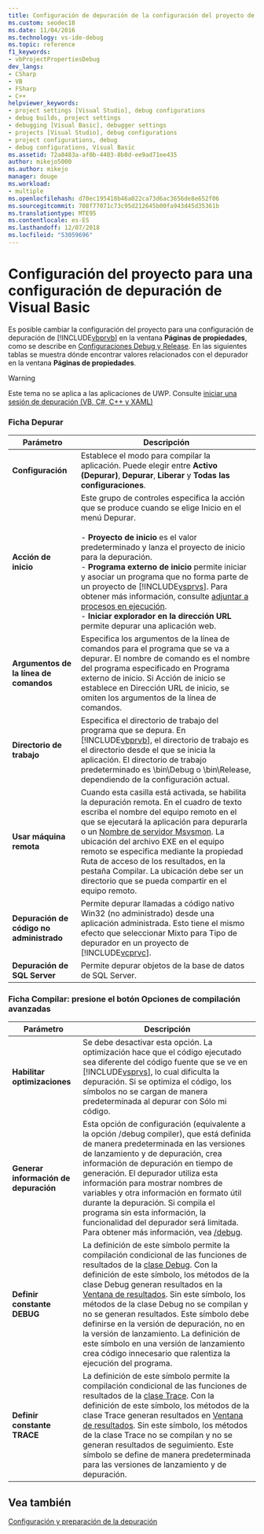 ```yaml
---
title: Configuración de depuración de la configuración del proyecto de VB | Microsoft Docs
ms.custom: seodec18
ms.date: 11/04/2016
ms.technology: vs-ide-debug
ms.topic: reference
f1_keywords:
- vbProjectPropertiesDebug
dev_langs:
- CSharp
- VB
- FSharp
- C++
helpviewer_keywords:
- project settings [Visual Studio], debug configurations
- debug builds, project settings
- debugging [Visual Basic], debugger settings
- projects [Visual Studio], debug configurations
- project configurations, debug
- debug configurations, Visual Basic
ms.assetid: 72a8483a-af0b-4403-8b0d-ee9ad71ee435
author: mikejo5000
ms.author: mikejo
manager: douge
ms.workload:
- multiple
ms.openlocfilehash: d70ec195418b46a022ca73d6ac3656de8e652f06
ms.sourcegitcommit: 708f77071c73c95d212645b00fa943d45d35361b
ms.translationtype: MTE95
ms.contentlocale: es-ES
ms.lasthandoff: 12/07/2018
ms.locfileid: "53059696"
---
```

# <a name="project-settings-for-a-visual-basic-debug-configuration"></a>Configuración del proyecto para una configuración de depuración de Visual Basic
Es posible cambiar la configuración del proyecto para una configuración de depuración de [!INCLUDE[vbprvb](../code-quality/includes/vbprvb_md.md)] en la ventana **Páginas de propiedades**, como se describe en [Configuraciones Debug y Release](../debugger/how-to-set-debug-and-release-configurations.md). En las siguientes tablas se muestra dónde encontrar valores relacionados con el depurador en la ventana **Páginas de propiedades**.  
  
> [!WARNING]
>  Este tema no se aplica a las aplicaciones de UWP. Consulte [iniciar una sesión de depuración (VB, C#, C++ y XAML)](../debugger/start-a-debugging-session-for-a-store-app-in-visual-studio-vb-csharp-cpp-and-xaml.md)  
  
### <a name="debug-tab"></a>Ficha Depurar  
  
| Parámetro | Descripción |
|------------------------------| - |
| **Configuración** | Establece el modo para compilar la aplicación. Puede elegir entre **Activo (Depurar)**, **Depurar**, **Liberar** y **Todas las configuraciones**. |
| **Acción de inicio** | Este grupo de controles especifica la acción que se produce cuando se elige Inicio en el menú Depurar.<br /><br /> -   **Proyecto de inicio** es el valor predeterminado y lanza el proyecto de inicio para la depuración. <br />-   **Programa externo de inicio** permite iniciar y asociar un programa que no forma parte de un proyecto de [!INCLUDE[vsprvs](../code-quality/includes/vsprvs_md.md)]. Para obtener más información, consulte [adjuntar a procesos en ejecución](../debugger/attach-to-running-processes-with-the-visual-studio-debugger.md).<br />-   **Iniciar explorador en la dirección URL** permite depurar una aplicación web. |
| **Argumentos de la línea de comandos** | Especifica los argumentos de la línea de comandos para el programa que se va a depurar. El nombre de comando es el nombre del programa especificado en Programa externo de inicio. Si Acción de inicio se establece en Dirección URL de inicio, se omiten los argumentos de la línea de comandos. |
| **Directorio de trabajo** | Especifica el directorio de trabajo del programa que se depura. En [!INCLUDE[vbprvb](../code-quality/includes/vbprvb_md.md)], el directorio de trabajo es el directorio desde el que se inicia la aplicación. El directorio de trabajo predeterminado es \bin\Debug o \bin\Release, dependiendo de la configuración actual. |
| **Usar máquina remota** | Cuando esta casilla está activada, se habilita la depuración remota. En el cuadro de texto escriba el nombre del equipo remoto en el que se ejecutará la aplicación para depurarla o un [Nombre de servidor Msvsmon](../debugger/remote-debugging.md). La ubicación del archivo EXE en el equipo remoto se especifica mediante la propiedad Ruta de acceso de los resultados, en la pestaña Compilar. La ubicación debe ser un directorio que se pueda compartir en el equipo remoto. |
| **Depuración de código no administrado** | Permite depurar llamadas a código nativo Win32 (no administrado) desde una aplicación administrada. Esto tiene el mismo efecto que seleccionar Mixto para Tipo de depurador en un proyecto de [!INCLUDE[vcprvc](../code-quality/includes/vcprvc_md.md)]. |
| **Depuración de SQL Server** | Permite depurar objetos de la base de datos de SQL Server. |
  
### <a name="compile-tab-press-advanced-compile-options-button"></a>Ficha Compilar: presione el botón Opciones de compilación avanzadas  
  
| Parámetro | Descripción |
|---------------------------| - |
| **Habilitar optimizaciones** | Se debe desactivar esta opción. La optimización hace que el código ejecutado sea diferente del código fuente que se ve en [!INCLUDE[vsprvs](../code-quality/includes/vsprvs_md.md)], lo cual dificulta la depuración. Si se optimiza el código, los símbolos no se cargan de manera predeterminada al depurar con Sólo mi código. |
| **Generar información de depuración** | Esta opción de configuración (equivalente a la opción /debug compiler), que está definida de manera predeterminada en las versiones de lanzamiento y de depuración, crea información de depuración en tiempo de generación. El depurador utiliza esta información para mostrar nombres de variables y otra información en formato útil durante la depuración. Si compila el programa sin esta información, la funcionalidad del depurador será limitada. Para obtener más información, vea [/debug](/dotnet/visual-basic/reference/command-line-compiler/debug). |
| **Definir constante DEBUG** | La definición de este símbolo permite la compilación condicional de las funciones de resultados de la [clase Debug](/dotnet/api/system.diagnostics.debug). Con la definición de este símbolo, los métodos de la clase Debug generan resultados en la [Ventana de resultados](../ide/reference/output-window.md). Sin este símbolo, los métodos de la clase Debug no se compilan y no se generan resultados. Este símbolo debe definirse en la versión de depuración, no en la versión de lanzamiento. La definición de este símbolo en una versión de lanzamiento crea código innecesario que ralentiza la ejecución del programa. |
| **Definir constante TRACE** | La definición de este símbolo permite la compilación condicional de las funciones de resultados de la [clase Trace](/dotnet/api/system.diagnostics.trace). Con la definición de este símbolo, los métodos de la clase Trace generan resultados en [Ventana de resultados](../ide/reference/output-window.md). Sin este símbolo, los métodos de la clase Trace no se compilan y no se generan resultados de seguimiento. Este símbolo se define de manera predeterminada para las versiones de lanzamiento y de depuración. |
  
## <a name="see-also"></a>Vea también  
 [Configuración y preparación de la depuración](../debugger/debugger-settings-and-preparation.md)